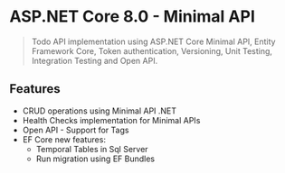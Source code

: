 # ASP.NET Core 8.0 - Minimal API

> Todo API implementation using ASP.NET Core Minimal API, Entity Framework Core, Token authentication, Versioning, Unit Testing, Integration Testing and Open API.

## Features
- CRUD operations using Minimal API .NET
- Health Checks implementation for Minimal APIs
- Open API - Support for Tags
- EF Core new features:
  - Temporal Tables in Sql Server
  - Run migration using EF Bundles
